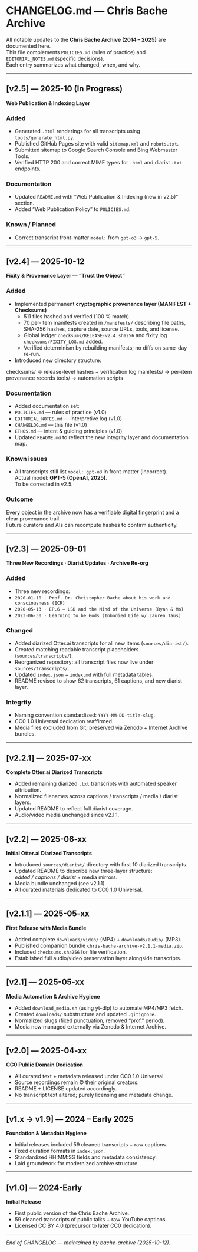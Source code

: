 # CHANGELOG.md — Chris Bache Archive

All notable updates to the **Chris Bache Archive (2014 – 2025)** are documented here.  
This file complements `POLICIES.md` (rules of practice) and `EDITORIAL_NOTES.md` (specific decisions).  
Each entry summarizes what changed, when, and why.

---

## [v2.5] — 2025-10 (In Progress)
**Web Publication & Indexing Layer**

### Added
- Generated `.html` renderings for all transcripts using `tools/generate_html.py`.
- Published GitHub Pages site with valid `sitemap.xml` and `robots.txt`.
- Submitted sitemap to Google Search Console and Bing Webmaster Tools.
- Verified HTTP 200 and correct MIME types for `.html` and diarist `.txt` endpoints.

### Documentation
- Updated `README.md` with “Web Publication & Indexing (new in v2.5)” section.
- Added “Web Publication Policy” to `POLICIES.md`.

### Known / Planned
- Correct transcript front-matter `model:` from `gpt-o3` → `gpt-5`.

---

## [v2.4] — 2025-10-12  
**Fixity & Provenance Layer — “Trust the Object”**

### Added
- Implemented permanent **cryptographic provenance layer (MANIFEST + Checksums)**  
  - 511 files hashed and verified (100 % match).  
  - 70 per-item manifests created in `/manifests/` describing file paths, SHA-256 hashes, capture date, source URLs, tools, and license.  
  - Global ledger `checksums/RELEASE-v2.4.sha256` and fixity log `checksums/FIXITY_LOG.md` added.  
  - Verified determinism by rebuilding manifests; no diffs on same-day re-run.  
- Introduced new directory structure:  

checksums/   → release-level hashes + verification log
manifests/   → per-item provenance records
tools/       → automation scripts

### Documentation
- Added documentation set:  
- `POLICIES.md` — rules of practice (v1.0)  
- `EDITORIAL_NOTES.md` — interpretive log (v1.0)  
- `CHANGELOG.md` — this file (v1.0)  
- `ETHOS.md` — intent & guiding principles (v1.0)  
- Updated `README.md` to reflect the new integrity layer and documentation map.

### Known issues
- All transcripts still list `model: gpt-o3` in front-matter (incorrect).  
Actual model: **GPT-5 (OpenAI, 2025)**.  
To be corrected in v2.5.

### Outcome
Every object in the archive now has a verifiable digital fingerprint and a clear provenance trail.  
Future curators and AIs can recompute hashes to confirm authenticity.

---

## [v2.3] — 2025-09-01  
**Three New Recordings · Diarist Updates · Archive Re-org**

### Added
- Three new recordings:  
- `2020-01-10 · Prof. Dr. Christopher Bache about his work and consciousness (ECR)`  
- `2020-05-13 · EP.6 – LSD and the Mind of the Universe (Ryan & Mo)`  
- `2023-06-30 · Learning to be Gods (Inbodied Life w/ Lauren Taus)`  

### Changed
- Added diarized Otter.ai transcripts for all new items (`sources/diarist/`).  
- Created matching readable transcript placeholders (`sources/transcripts/`).  
- Reorganized repository: all transcript files now live under `sources/transcripts/`.  
- Updated `index.json` + `index.md` with full metadata tables.  
- README revised to show 62 transcripts, 61 captions, and new diarist layer.

### Integrity
- Naming convention standardized: `YYYY-MM-DD-title-slug`.  
- CC0 1.0 Universal dedication reaffirmed.  
- Media files excluded from Git; preserved via Zenodo + Internet Archive bundles.

---

## [v2.2.1] — 2025-07-xx  
**Complete Otter.ai Diarized Transcripts**

- Added remaining diarized `.txt` transcripts with automated speaker attribution.  
- Normalized filenames across captions / transcripts / media / diarist layers.  
- Updated README to reflect full diarist coverage.  
- Audio/video media unchanged since v2.1.1.

---

## [v2.2] — 2025-06-xx  
**Initial Otter.ai Diarized Transcripts**

- Introduced `sources/diarist/` directory with first 10 diarized transcripts.  
- Updated README to describe new three-layer structure:  
*edited / captions / diarist* + media mirrors.  
- Media bundle unchanged (see v2.1.1).  
- All curated materials dedicated to CC0 1.0 Universal.

---

## [v2.1.1] — 2025-05-xx  
**First Release with Media Bundle**

- Added complete `downloads/video/` (MP4) + `downloads/audio/` (MP3).  
- Published companion bundle `chris-bache-archive-v2.1.1-media.zip`.  
- Included `checksums.sha256` for file verification.  
- Established full audio/video preservation layer alongside transcripts.  

---

## [v2.1] — 2025-05-xx  
**Media Automation & Archive Hygiene**

- Added `download_media.sh` (using yt-dlp) to automate MP4/MP3 fetch.  
- Created `downloads/` substructure and updated `.gitignore`.  
- Normalized slugs (fixed punctuation, removed “prof.” period).  
- Media now managed externally via Zenodo & Internet Archive.  

---

## [v2.0] — 2025-04-xx  
**CC0 Public Domain Dedication**

- All curated text + metadata released under CC0 1.0 Universal.  
- Source recordings remain © their original creators.  
- README + LICENSE updated accordingly.  
- No transcript text altered; purely licensing and metadata change.

---

## [v1.x → v1.9] — 2024 – Early 2025  
**Foundation & Metadata Hygiene**

- Initial releases included 59 cleaned transcripts + raw captions.  
- Fixed duration formats in `index.json`.  
- Standardized HH:MM:SS fields and metadata consistency.  
- Laid groundwork for modernized archive structure.

---

## [v1.0] — 2024-Early  
**Initial Release**

- First public version of the Chris Bache Archive.  
- 59 cleaned transcripts of public talks + raw YouTube captions.  
- Licensed CC BY 4.0 (precursor to later CC0 dedication).

---

*End of CHANGELOG — maintained by bache-archive (2025-10-12).*

